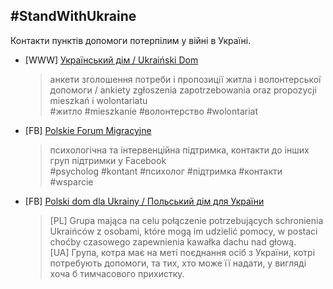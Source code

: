 ## #StandWithUkraine

Контакти пунктів допомоги потерпілим у війні в Україні.

- \[WWW\] [Український дім / Ukraiński Dom](https://uk.ukrainskidom.pl)
  > анкети зголошення потреби і пропозиції житла і волонтерської допомоги / ankiety zgłoszenia zapotrzebowania oraz propozycji mieszkań i wolontariatu \
  > #житло #mieszkanie #волонтерство #wolontariat
- \[FB\] [Polskie Forum Migracyjne](https://www.facebook.com/PolskieForumMigracyjne/)
  > психологічна та інтервенційна підтримка, контакти до інших груп підтримки у Facebook \
  > #psycholog #kontant #психолог #підтримка #контакти #wsparcie
- \[FB\] [Polski dom dla Ukrainy / Польський дім для України](https://www.facebook.com/groups/321642230008180/)
  > [PL] Grupa mająca na celu połączenie potrzebujących schronienia Ukraińców z osobami, które mogą im udzielić pomocy, w postaci choćby czasowego zapewnienia kawałka dachu nad głową. \
  > [UA] Група, котра має на меті поєднання осіб з України, котрі потребують допомоги, та тих, хто може її надати, у вигляді хоча б тимчасового прихистку.
